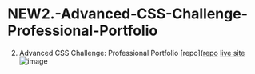 # NEW2.-Advanced-CSS-Challenge-Professional-Portfolio
2. Advanced CSS Challenge: Professional Portfolio
[repo]([repo](https://github.com/InaWise/Horiseon-code)
[live site]()
![image](https://user-images.githubusercontent.com/77795818/124652408-1e3ac600-de6a-11eb-8d41-1737b2803921.png)
